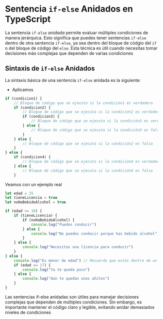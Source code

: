 # Sentencia `if-else` Anidados en TypeScript

La sentencia `if-else` *anidada* permite evaluar múltiples condiciones de manera jerárquica. Esto significa que puedes tener sentencias `if-else` dentro de otra sentencia `if-else`, ya sea dentro del bloque de códgio del `if` o del bloque de código del `else`. Esta técnica es útil cuando necesitas tomar decisiones más complejas que dependen de varias condiciones

## Sintaxis de `if-else` Anidados

La sintaxis básica de una sentencia `if-else` anidada es la siguiente:
- Aplicamos

```typescript
if (condicion1) {
    // Bloque de código que se ejecuta si la condición1 es verdadera
    if (condicion2) {
        // Bloque de código que se ejecuta si la condición2 es verdadera
        if (condicion3) {
            // Bloque de código que se ejecuta si la condición3 es verdadera
        } else {
            // Bloque de código que se ejecuta si la condición3 es falsa
        }
    } else {
        // Bloque de código que se ejecuta si la condición2 es falsa
    }
} else {
    if (condicion4) {
        // Bloque de código que se ejecuta si la condición4 es verdadera
    } else {
        // Bloque de código que se ejecuta si la condición4 es falsa
    }
```

Veamos con un ejemplo real

```typescript
let edad = 25
let tieneLicencia = true
let noHaBebidoAlcohol = true

if (edad >= 18) {
    if (tieneLicencia) {
        if (noHaBebidoAlcohol) {
            console.log("Puedes conducir")
        } else {
            console.log("No puedes conducir porque has bebido alcohol")
        }
    } else {
        console.log("Necesitas una licencia para conducir")
    }
} else {
    console.log("Es menor de edad") // Recuerda que estás dentro de un bloque de código, puedes ejecutar la sentencia que necesites
    if (edad == 17) {
        console.log("Ya te queda poco")
    } else {
        console.log("Aún te quedan unos añitos")
    }
}
```

Las sentencias if-else anidadas son útiles para manejar decisiones complejas que dependen de múltiples condiciones. Sin embargo, es importante mantener el código claro y legible, evitando anidar demasiados niveles de condiciones

